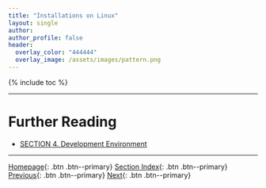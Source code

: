 ```yaml
---
title: "Installations on Linux"
layout: single
author:
author_profile: false
header:
  overlay_color: "444444"
  overlay_image: /assets/images/pattern.png
---
```


{% include toc %}









___
# Further Reading
* [SECTION 4. Development Environment](/04-DevelopmentEnvironment/00-DevelopmentEnvironment-LandingPage.md)

___

[Homepage](../index.md){: .btn  .btn--primary}
[Section Index](00-SetUpComputingMachine-LandingPage.md){: .btn  .btn--primary}
[Previous](03B-tutorial-installations-on-windows.md){: .btn  .btn--primary}
[Next](/04-DevelopmentEnvironment/00-DevelopmentEnvironment-LandingPage.md){: .btn  .btn--primary}
